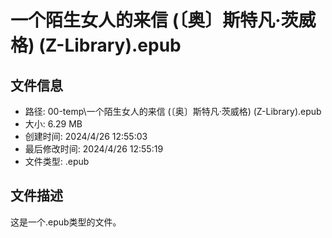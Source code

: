﻿# 一个陌生女人的来信 (〔奥〕斯特凡·茨威格) (Z-Library).epub

## 文件信息
- 路径: 00-temp\一个陌生女人的来信 (〔奥〕斯特凡·茨威格) (Z-Library).epub
- 大小: 6.29 MB
- 创建时间: 2024/4/26 12:55:03
- 最后修改时间: 2024/4/26 12:55:19
- 文件类型: .epub

## 文件描述
这是一个.epub类型的文件。

